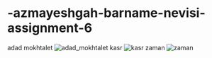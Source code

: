 # -azmayeshgah-barname-nevisi-assignment-6
adad mokhtalet
![adad_mokhtalet](https://user-images.githubusercontent.com/41434431/165632022-098c4f7e-4ad0-4173-a151-be12629296f9.jpg)
kasr
![kasr](https://user-images.githubusercontent.com/41434431/165632039-2bd88965-ca34-4efd-b25c-e9bd67d4c9f3.jpg)
zaman
![zaman](https://user-images.githubusercontent.com/41434431/165632202-10c4f70c-fa70-420a-a1d7-d38f402fedee.jpg)
